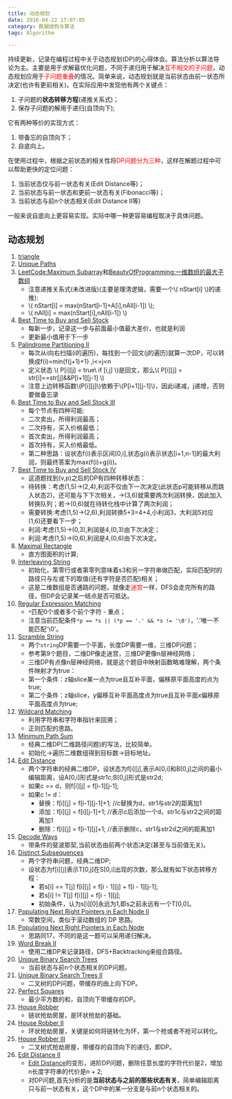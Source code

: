 ```yaml
---
title: 动态规划
date: 2016-04-22 17:07:05
category: 数据结构与算法
tags: Algorithm

---
```


持续更新，记录在编程过程中关于动态规划(DP)的心得体会。算法分析以算法导论为主。主要是用于求解最优化问题，不同于递归用于解决<font color = red>互不相交的子问题</font>，动态规划应用于<font color = red>子问题重叠</font>的情况。简单来说，动态规划就是当前状态由前一状态所决定(也许有更前相关)。在实际应用中发现他有两个关键点：
1. 子问题的**状态转移方程**(递推关系式)；
2. 保存子问题的解用于递归(自顶向下);

它有两种等价的实现方式：
1. 带备忘的自顶向下；
2. 自底向上。

在使用过程中，根据之前状态的相关性将<font color = red>DP问题分为三种</font>，这样在解题过程中可以帮助更快的定位问题：
1. 当前状态仅与前一状态有关(Edit Distance等)；
2. 当前状态与前一状态和更前一状态有关(Fibonacci等)；
3. 当前状态与前n个状态相关(Edit Distance II等)

一般来说自底向上更容易实现。实际中哪一种更容易编程取决于具体问题。

## 动态规划

1. [triangle](https://github.com/applefishsky009/LeetCode/blob/master/120%20-%20Triangle/120%20-%20Triangle.cpp)
2. [Unique Paths](https://github.com/applefishsky009/LeetCode/tree/master/62%20-%20Unique%20Paths)
3. [LeetCode:Maximum Subarray](https://github.com/applefishsky009/LeetCode/blob/master/53%20-%20Maximum%20Subarray/53%20-%20Maximum%20Subarray.cpp)和[BeautyOfProgramming:一维数组的最大子数组](https://github.com/applefishsky009/BeautyOfProgramming/blob/master/2.14%20-%20%E4%B8%80%E7%BB%B4%E6%95%B0%E7%BB%84%E7%9A%84%E6%9C%80%E5%A4%A7%E5%AD%90%E6%95%B0%E7%BB%84/2.14.cpp)
	+ 注意递推关系式(未改进版)(主要是理清逻辑，需要一个\\( nStart[i] \\)的递推):
	+ \\( nStart[i] = max(nStart[i-1]+A[i],nAll[i-1]) \\);
	+ \\( nAll[i] = max(nStart[i],nAll[i-1]) \\) 
4. [Best Time to Buy and Sell Stock](https://github.com/applefishsky009/LeetCode/blob/master/121%20-%20Best%20Time%20to%20Buy%20and%20Sell%20Stock/121%20-%20Best%20Time%20to%20Buy%20and%20Sell%20Stock.cpp)
	+ 每新一步，记录这一步与前面最小值最大差价，也就是利润
	+ 更新最小值用于下一步
5. [Palindrome Partitioning II](https://github.com/applefishsky009/LeetCode/blob/master/132%20-%20Palindrome%20Partitioning%20II/132%20-%20Palindrome%20Partitioning%20II.cpp)
	+ 每次从i向右扫描(i的遍历)，每找到一个回文(j的遍历)就算一次DP，可以转换成f(i)=min{f(j+1)+1} ,i<=j<n
	+ 定义状态 \\( P[i][j] = true\ if [i,j] \\)是回文，那么\\( P[i][j] = str[i]==str[j]\&\&P[i+1][j-1] \\)
	+ 注意上边转移函数\\(P[i][j]\\)依赖于\\(P[i+1][j-1]\\)，因此i递减，j递增，否则要做备忘录
6. [Best Time to Buy and Sell Stock III](https://github.com/applefishsky009/LeetCode/blob/master/123%20-%20Best%20Time%20to%20Buy%20and%20Sell%20Stock%20III/123%20-%20Best%20Time%20to%20Buy%20and%20Sell%20Stock%20III.cpp)
	+ 每个节点有四种可能:
	+ 二次卖出，所得利润最高；
	+ 二次持有，买入价格最低；
	+ 首次卖出，所得利润最高；
	+ 首次持有，买入价格最低。
	+ 第二种思路：设状态f(i)表示区间[0,i],状态g(i)表示状态[i+1,n-1]的最大利润，则最终答案为max(f(i)+g(i))。
7. [Best Time to Buy and Sell Stock IV](https://github.com/applefishsky009/LeetCode/blob/master/188%20-%20Best%20Time%20to%20Buy%20and%20Sell%20Stock%20IV/188%20-%20Best%20Time%20to%20Buy%20and%20Sell%20Stock%20IV.cpp)
	+ 这道题找到(v,p)之后的DP有四种转移状态：
	+ 待转换：考虑(1,5)->(2,4),利润不仅由下一次决定(此状态p可能转移从而跳入状态2)，还可能与下下次相关，->(3,6)就需要两次利润转换，因此加入转换队列；若->(0,6)就在待转化栈中计算了两次利润；
	+ 需要转换:考虑(1,5)->(2,6),利润转换5+3=4+4,小利润3，大利润5对应(1,6)还要看下一步；
	+ 利润:考虑(1,5)->(0,3),利润是4,(0,3)由下次决定；
	+ 利润:考虑(1,5)->(0,6),利润是4,(0,6)由下次决定。
8. [Maximal Rectangle](https://github.com/applefishsky009/LeetCode/blob/master/85%20-%20Maximal%20Rectangle/85%20-%20Maximal%20Rectangle.cpp)
	+ 直方图面积的计算;
9. [Interleaving String](https://github.com/applefishsky009/LeetCode/blob/master/97%20-%20Interleaving%20String/97%20-%20Interleaving%20String.cpp)
	+ 初始化，第零行或者第零列意味着s3和另一字符串做匹配，实际匹配时的路径只与左或下的取值(还有字符是否匹配)相关；
	+ 这是二维数组是否通路的问题，就像走<font color=red>迷宫</font>一样，DFS会走完所有的路径，但DP会记录某一结点是否可抵达。
10. [Regular Expression Matching](https://github.com/applefishsky009/LeetCode/blob/master/10%20-%20Regular%20Expression%20Matching/10%20-%20Regular%20Expression%20Matching.cpp)
	+ `*`匹配0个或者多个前个字符 - 重点；
	+ 注意当前匹配条件`*p == *s || (*p == '.' && *s != '\0')`，'.'唯一不能匹配'\0'。
11. [Scramble String](https://github.com/applefishsky009/LeetCode/blob/master/87%20-%20Scramble%20String/87%20-%20Scramble%20String.cpp)
	+ 两个`string`DP需要一个平面，长度DP需要一维，三维DP问题；
	+ 参考第9个题目，二维DP像走迷宫，三维DP更像n层神经网络；
	+ 三维DP有点像n层神经网络，就是这个题目中映射函数略难理解，两个条件映射才为true：
	+ 第一个条件：z轴slice某一点为true且互补平面，偏移原平面高度的点为true;
	+ 第二个条件：z轴slice，y偏移互补平面高度点为true且互补平面x偏移原平面高度点为true;
12. [Wildcard Matching](https://github.com/applefishsky009/LeetCode/blob/master/44%20-%20Wildcard%20Matching/44%20-%20Wildcard%20Matching.cpp)
	+ 利用字符串和字符串指针来回溯；
	+ 正则匹配的思路。
13. [Minimum Path Sum](https://github.com/applefishsky009/LeetCode/blob/master/64%20-%20Minimum%20Path%20Sum/64%20-%20Minimum%20Path%20Sum.cpp)
	+ 经典二维DP(二维路径问题)的写法，比较简单。
	+ 初始化->遍历二维数组得到目标数->目标地址。
14. [Edit Distance](https://github.com/applefishsky009/LeetCode/blob/master/72%20-%20Edit%20Distance/72%20-%20Edit%20Distance.cpp)
	+ 两个字符串的经典二维DP，设状态为f[i][j],表示A[0,i]和B[0,j]之间的最小编辑距离，设A[0,i]形式是str1c;B[0,j]形式是str2d;
	+ 如果c == d，则f[i][j] = f[i-1][j-1];
	+ 如果c != d：
		+ 替换：f[i][j] = f[i-1][j-1]+1;	//c替换为d，str1与str2的距离加1
		+ 添加：f[i][j] = f[i][j-1]+1;	//表示c后添加一个d，str1c与str2之间的距离加1
		+ 删除：f[i][j] = f[i-1][j]+1;	//表示删除c，str1与str2d之间的距离加1
15. [Decode Ways](https://github.com/applefishsky009/LeetCode/blob/master/91%20-%20Decode%20Ways/91%20-%20Decode%20Ways.cpp)
	+ 带条件的斐波那契,当前状态由前两个状态决定(甚至与当前值无关)。
16. [Distinct Subsequences](https://github.com/applefishsky009/LeetCode/blob/master/115%20-%20Distinct%20Subsequences/115%20-%20Distinct%20Subsequences.cpp)
	+ 两个字符串问题，经典二维DP;
	+ 设状态为f[i][j]表示T[0,j]在S[0,i]出现的次数，那么就有如下状态转移方程：
		+ 若s[i] == T[j] f[i][j] = f[i - 1][j] + f[i - 1][j-1];
		+ 若s[i] != T[j] f[i][j] = f[i - 1][j];
		+ 初始条件，认为s[i][0]永远为1,即s之前永远有一个T[0,0]。
17. [Populating Next Right Pointers in Each Node II](https://github.com/applefishsky009/LeetCode/blob/master/117%20-%20Populating%20Next%20Right%20Pointers%20in%20Each%20Node%20II/117%20-%20Populating%20Next%20Right%20Pointers%20in%20Each%20Node%20II.cpp)
	+ 常数空间，类似于滚动数组的 DP 思路。
18. [Populating Next Right Pointers in Each Node](https://github.com/applefishsky009/LeetCode/blob/master/116%20-%20Populating%20Next%20Right%20Pointers%20in%20Each%20Node/116%20-%20Populating%20Next%20Right%20Pointers%20in%20Each%20Node.cpp)
	+ 思路同17，不同的是这一题可以采用递归解决。
19. [Word Break II](https://github.com/applefishsky009/LeetCode/blob/master/140%20-%20Word%20Break%20II/140%20-%20Word%20Break%20II.cpp)
	+ 使用二维DP来记录路径，DFS+Backtracking来组合路径。
20. [Unique Binary Search Trees](https://github.com/applefishsky009/LeetCode/blob/master/96%20-%20Unique%20Binary%20Search%20Trees/96%20-%20Unique%20Binary%20Search%20Trees.cpp)
	+ 当前状态与前n个状态相关的DP问题。
21. [Unique Binary Search Trees II](https://github.com/applefishsky009/LeetCode/blob/master/95%20-%20Unique%20Binary%20Search%20Trees%20II/95%20-%20Unique%20Binary%20Search%20Trees%20II.cpp)
	+ 二叉树的DP问题，带缓存的由上向下DP。
22. [Perfect Squares](https://github.com/applefishsky009/LeetCode/blob/master/279%20-%20Perfect%20Squares/279%20-%20Perfect%20Squares.cpp)
	+ 最少平方数的和，自顶向下带缓存的DP。
23. [House Robber](https://github.com/applefishsky009/LeetCode/blob/master/198%20-%20House%20Robber/198%20-%20House%20Robber.cpp)
	+ 链状抢劫房屋，是环状抢劫的基础。
24. [House Robber II](https://github.com/applefishsky009/LeetCode/blob/master/213%20-%20House%20Robber%20II/213%20-%20House%20Robber%20II.cpp)
	+ 环状抢劫房屋，关键是如何将链转化为环，第一个抢或者不抢可以转化。
25. [House Robber III](https://github.com/applefishsky009/LeetCode/blob/master/337%20-%20House%20Robber%20III/337%20-%20House%20Robber%20III.cpp)
	+ 二叉树式抢劫房屋，带缓存的自顶向下的递归，即DP。
26. [Edit Distance II](https://github.com/applefishsky009/FunnyIssues/blob/master/9%20-%20Edit%20Distance%20II/9%20-%20Edit%20Distance%20II.cpp)
	+ [Edit Distance](https://github.com/applefishsky009/LeetCode/blob/master/72%20-%20Edit%20Distance/72%20-%20Edit%20Distance.cpp)的变形，进阶DP问题，删除任意长度的字符代价是2，增加n长度字符串的代价是n + 2;
	+ 对DP问题,首先分析的是**当前状态与之前的那些状态有关**，简单编辑距离只与前一状态有关，这个DP中的某一分支是与前n个状态相关的。